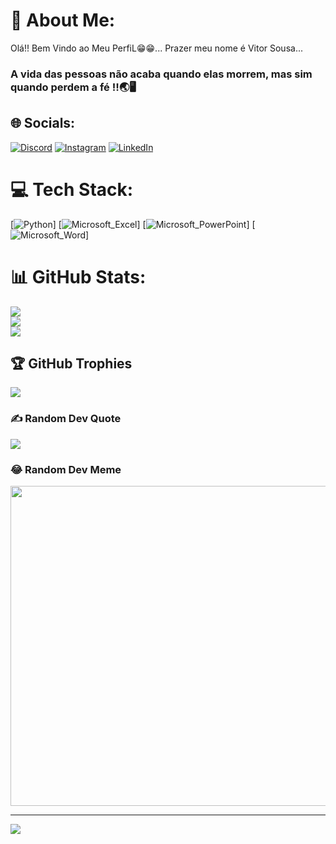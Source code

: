 # 💫 About Me:
Olá!! Bem Vindo ao Meu PerfiL😁😁... 
Prazer meu nome é Vitor Sousa...<br>




### A vida das pessoas não acaba quando elas morrem, mas sim quando perdem a fé ‼️🌏🖥️

## 🌐 Socials:
[![Discord](https://img.shields.io/badge/Discord-%237289DA.svg?logo=discord&logoColor=white)](htttps://discord.gg/VITORS.G#4941) [![Instagram](https://img.shields.io/badge/Instagram-%23E4405F.svg?logo=Instagram&logoColor=white)](https://instagram.com/vitor.sousag21) [![LinkedIn](https://img.shields.io/badge/LinkedIn-%230077B5.svg?logo=linkedin&logoColor=white)](https://linkedin.com/in/vittor-sousa-205943239) 

# 💻 Tech Stack:
[![Python](https://img.shields.io/badge/Python-14354C?style=for-the-badge&logo=python&logoColor=white)]
[![Microsoft_Excel](https://img.shields.io/badge/Microsoft_Excel-217346?style=for-the-badge&logo=microsoft-excel&logoColor=white)]
[![Microsoft_PowerPoint](https://img.shields.io/badge/Microsoft_PowerPoint-B7472A?style=for-the-badge&logo=microsoft-powerpoint&logoColor=white)]
[![Microsoft_Word](https://img.shields.io/badge/Microsoft_Word-2B579A?style=for-the-badge&logo=microsoft-word&logoColor=white)]
# 📊 GitHub Stats:
![](https://github-readme-stats.vercel.app/api?username=vitorSG21&theme=dark&hide_border=false&include_all_commits=false&count_private=false)<br/>
![](https://github-readme-streak-stats.herokuapp.com/?user=vitorSG21&theme=dark&hide_border=false)<br/>
![](https://github-readme-stats.vercel.app/api/top-langs/?username=vitorSG21&theme=dark&hide_border=false&include_all_commits=false&count_private=false&layout=compact)

## 🏆 GitHub Trophies
![](https://github-profile-trophy.vercel.app/?username=vitorSG21&theme=tokyonight&no-frame=true&no-bg=false&margin-w=4)

### ✍️ Random Dev Quote
![](https://quotes-github-readme.vercel.app/api?type=horizontal&theme=dark)

### 😂 Random Dev Meme
<img src="https://random-memer.herokuapp.com/" width="512px"/>

---
[![](https://visitcount.itsvg.in/api?id=vitorSG21&icon=2&color=12)](https://visitcount.itsvg.in)

<!-- Proudly created with GPRM ( https://gprm.itsvg.in ) -->
